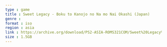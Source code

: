 ```yaml
---
type : game
title : Sweet Legacy - Boku to Kanojo no Na mo Nai Okashi (Japan)
genre : 
format : iso
region : asia
link : https://archive.org/download/PS2-ASIA-ROMS321COM/Sweet%20Legacy%20-%20Boku%20to%20Kanojo%20no%20Na%20mo%20Nai%20Okashi%20%28Japan%29.7z
size : 1.5GB
---
```

